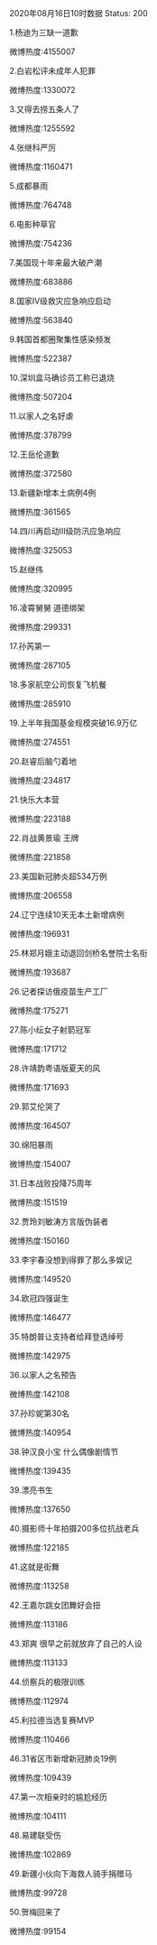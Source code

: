 2020年08月16日10时数据
Status: 200

1.杨迪为三缺一道歉

微博热度:4155007

2.白岩松评未成年人犯罪

微博热度:1330072

3.又得去捞五条人了

微博热度:1255592

4.张继科严厉

微博热度:1160471

5.成都暴雨

微博热度:764748

6.电影种草官

微博热度:754236

7.美国现十年来最大破产潮

微博热度:683886

8.国家Ⅳ级救灾应急响应启动

微博热度:563840

9.韩国首都圈聚集性感染频发

微博热度:522387

10.深圳盒马确诊员工称已退烧

微博热度:507204

11.以家人之名好虐

微博热度:378799

12.王岳伦道歉

微博热度:372580

13.新疆新增本土病例4例

微博热度:361565

14.四川再启动III级防汛应急响应

微博热度:325053

15.赵继伟

微博热度:320995

16.凌霄舅舅 道德绑架

微博热度:299331

17.孙芮第一

微博热度:287105

18.多家航空公司恢复飞机餐

微博热度:285910

19.上半年我国基金规模突破16.9万亿

微博热度:274551

20.赵睿后脑勺着地

微博热度:234817

21.快乐大本营

微博热度:223188

22.肖战黄景瑜 王牌

微博热度:221858

23.美国新冠肺炎超534万例

微博热度:206558

24.辽宁连续10天无本土新增病例

微博热度:196931

25.林郑月娥主动退回剑桥名誉院士名衔

微博热度:193687

26.记者探访俄疫苗生产工厂

微博热度:175271

27.陈小纭女子射箭冠军

微博热度:171712

28.许靖韵粤语版夏天的风

微博热度:171693

29.郭艾伦哭了

微博热度:164507

30.绵阳暴雨

微博热度:154007

31.日本战败投降75周年

微博热度:151519

32.贾玲刘敏涛方言版伪装者

微博热度:150160

33.李宇春没想到得罪了那么多娱记

微博热度:149520

34.欧冠四强诞生

微博热度:146477

35.特朗普让支持者给拜登选绰号

微博热度:142975

36.以家人之名预告

微博热度:142108

37.孙珍妮第30名

微博热度:140954

38.钟汉良小宝 什么偶像剧情节

微博热度:139435

39.漂亮书生

微博热度:137650

40.摄影师十年拍摄200多位抗战老兵

微博热度:122185

41.这就是街舞

微博热度:113258

42.王嘉尔跳女团舞好会扭

微博热度:113186

43.郑爽 很早之前就放弃了自己的人设

微博热度:113133

44.侦察兵的极限训练

微博热度:112974

45.利拉德当选复赛MVP

微博热度:110466

46.31省区市新增新冠肺炎19例

微博热度:109439

47.第一次相亲时的尴尬经历

微博热度:104111

48.易建联受伤

微博热度:102869

49.新疆小伙向下海救人骑手捐赠马

微博热度:99728

50.贺梅回来了

微博热度:99154

